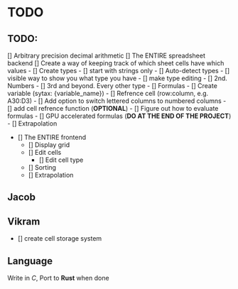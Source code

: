 # TODO

## TODO:
[] Arbitrary precision decimal arithmetic
[] The ENTIRE spreadsheet backend
	[] Create a way of keeping track of which sheet cells have which values
	- [] Create types
		- [] start with strings only
		- [] Auto-detect types
			- [] visible way to show you what type you have
			- [] make type editing
		- [] 2nd. Numbers
		- [] 3rd and beyond. Every other type
	- [] Formulas
		- [] Create variable (sytax: {variable_name})
		- [] Refrence cell (row:column, e.g. A30:D3)
			- [] Add option to switch lettered columns to numbered columns
			- [] add cell refrence function (**OPTIONAL**)
		- [] Figure out how to evaluate formulas
			- [] GPU accelerated formulas (**DO AT THE END OF THE PROJECT**)
	- [] Extrapolation
- [] The ENTIRE frontend
	- [] Display grid
	- [] Edit cells
		- [] Edit cell type
	- [] Sorting
	- [] Extrapolation

## Jacob

## Vikram
- [] create cell storage system

## Language
Write in *C*, Port to **Rust** when done
